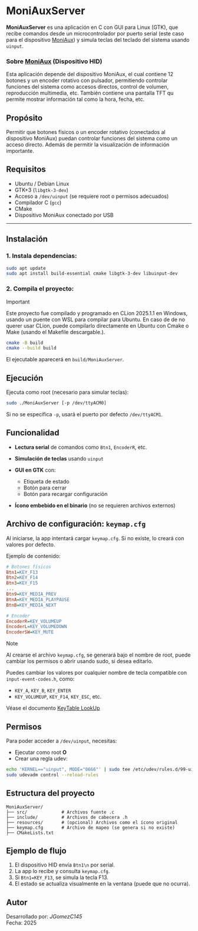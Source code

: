 # MoniAuxServer

**MoniAuxServer** es una aplicación en C con GUI para Linux (GTK), que recibe comandos desde un microcontrolador por puerto serial (este caso para el dispositivo [MoniAux](https://github.com/JGomezC145/MoniAux)) y simula teclas del teclado del sistema usando `uinput`. 

### Sobre [MoniAux](https://github.com/JGomezC145/MoniAux) (Dispositivo HID)
<!-- ![MoniAux](https://raw.githubusercontent.com/JGomezC145/MoniAux/main/resources/MoniAux.png) -->

Esta aplicación depende del dispositivo MoniAux, el cual contiene 12 botones y un encoder rotativo con pulsador, permitiendo controlar funciones del sistema como accesos directos, control de volumen, reproducción multimedia, etc. También contiene una pantalla TFT qu permite mostrar información tal como la hora, fecha, etc.



## Propósito

Permitir que botones físicos o un encoder rotativo (conectados al dispositivo MoniAux) puedan controlar funciones del sistema como un acceso directo. Además de permitir la visualización de información importante.


## Requisitos

- Ubuntu / Debian Linux
- GTK+3 (`libgtk-3-dev`)
- Acceso a `/dev/uinput` (se requiere root o permisos adecuados)
- Compilador C (`gcc`)
- CMake
- Dispositivo MoniAux conectado por USB

---

## Instalación


### 1. Instala dependencias:

```bash
sudo apt update
sudo apt install build-essential cmake libgtk-3-dev libuinput-dev
````

### 2. Compila el proyecto:
> [!IMPORTANT]
> Este proyecto fue compilado y programado en CLion 2025.1.1 en Windows, usando un puente con WSL para compilar para Ubuntu. En caso de de no querer usar CLion, puede compilarlo directamente en Ubuntu con Cmake o Make (usando el Makefile descargable.). 
> 
```bash
cmake -B build
cmake --build build
```

El ejecutable aparecerá en `build/MoniAuxServer`.



## Ejecución

Ejecuta como root (necesario para simular teclas):

```bash
sudo ./MoniAuxServer [-p /dev/ttyACM0]
```

Si no se especifica `-p`, usará el puerto por defecto `/dev/ttyACM1`.



## Funcionalidad

* **Lectura serial** de comandos como `Btn1`, `EncoderR`, etc.
* **Simulación de teclas** usando `uinput`
* **GUI en GTK** con:

    * Etiqueta de estado
    * Botón para cerrar
    * Botón para recargar configuración
* **Ícono embebido en el binario** (no se requieren archivos externos)



## Archivo de configuración: `keymap.cfg`

Al iniciarse, la app intentará cargar `keymap.cfg`. Si no existe, lo creará con valores por defecto.

Ejemplo de contenido:

```ini
# Botones físicos
Btn1=KEY_F13
Btn2=KEY_F14
Btn3=KEY_F15
...
Btn9=KEY_MEDIA_PREV
BtnA=KEY_MEDIA_PLAYPAUSE
BtnB=KEY_MEDIA_NEXT

# Encoder
EncoderR=KEY_VOLUMEUP
EncoderL=KEY_VOLUMEDOWN
EncoderSW=KEY_MUTE
```

> [!NOTE]
> Al crearse el archivo `keymap.cfg`, se generará bajo el nombre de root, puede cambiar los permisos o abrir usando sudo, si desea editarlo.


Puedes cambiar los valores por cualquier nombre de tecla compatible con `input-event-codes.h`, como:

* `KEY_A`, `KEY_B`, `KEY_ENTER`
* `KEY_VOLUMEUP`, `KEY_F14`, `KEY_ESC`, etc.

Véase el documento [KeyTable LookUp](KeyTableLookUp.md)

## Permisos

Para poder acceder a `/dev/uinput`, necesitas:

* Ejecutar como root **O**
* Crear una regla udev:

```bash
echo 'KERNEL=="uinput", MODE="0666"' | sudo tee /etc/udev/rules.d/99-uinput.rules
sudo udevadm control --reload-rules
```



## Estructura del proyecto

```
MoniAuxServer/
├── src/             # Archivos fuente .c
├── include/         # Archivos de cabecera .h
├── resources/       # (opcional) Archivos como el ícono original
├── keymap.cfg       # Archivo de mapeo (se genera si no existe)
├── CMakeLists.txt
```



## Ejemplo de flujo

1. El dispositivo HID envía `Btn1\n` por serial.
2. La app lo recibe y consulta `keymap.cfg`.
3. Si `Btn1=KEY_F13`, se simula la tecla F13.
4. El estado se actualiza visualmente en la ventana (puede que no ocurra). 




## Autor

Desarrollado por: *JGomezC145*\
Fecha: 2025


